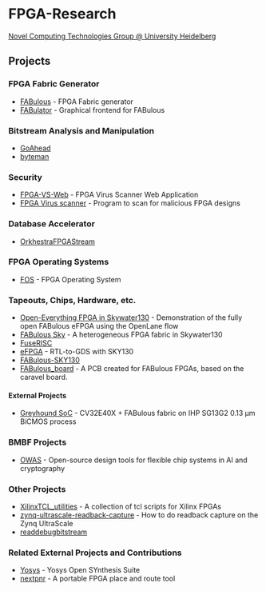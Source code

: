 # FPGA-Research

[Novel Computing Technologies Group @ University Heidelberg](https://www.ziti.uni-heidelberg.de/de/forschung/nct.html)

## Projects

### FPGA Fabric Generator
- [FABulous](https://github.com/FPGA-Research/FABulous) - FPGA Fabric generator
- [FABulator](https://github.com/FPGA-Research/FABulator) - Graphical frontend for FABulous

### Bitstream Analysis and Manipulation
- [GoAhead](https://github.com/FPGA-Research/GoAhead)
- [byteman](https://github.com/FPGA-Research/byteman)

### Security
- [FPGA-VS-Web](https://github.com/FPGA-Research/FPGA-VS-Web) - FPGA Virus Scanner Web Application
- [FPGA Virus scanner](https://github.com/FPGA-Research/FPGAVirusScanne) - Program to scan for malicious FPGA designs

### Database Accelerator
- [OrkhestraFPGAStream](https://github.com/FPGA-Research/OrkhestraFPGAStream)

### FPGA Operating Systems
- [FOS](https://github.com/FPGA-Research/fos) - FPGA Operating System

### Tapeouts, Chips, Hardware, etc. 
- [Open-Everything FPGA in Skywater130](https://github.com/FPGA-Research/open_eFPGA_v2) - Demonstration of the fully open FABulous eFPGA using the OpenLane flow
- [FABulous Sky](https://github.com/FPGA-Research/FABulous-Sky---a-heterogeneous-FPGA-fabric-in-Skywater130) - A heterogeneous FPGA fabric in Skywater130
- [FuseRISC](https://github.com/FPGA-Research/fuserisc)
- [eFPGA](https://github.com/FPGA-Research/eFPGA---RTL-to-GDS-with-SKY130) - RTL-to-GDS with SKY130
- [FABulous-SKY130](https://github.com/FPGA-Research/FABulous-SKY130)
- [FABulous_board](https://github.com/FPGA-Research/FABulous_board) - A PCB created for FABulous FPGAs, based on the caravel board.

#### External Projects
- [Greyhound SoC](https://github.com/mole99/greyhound-ihp) - CV32E40X + FABulous fabric on IHP SG13G2 0.13 μm BiCMOS process 

### BMBF Projects
- [OWAS](https://github.com/FPGA-Research/OWAS) - Open-source design tools for flexible chip systems in AI and cryptography

### Other Projects
- [XilinxTCL_utilities](https://github.com/FPGA-Research/XilinxTCL_utilities) - A collection of tcl scripts for Xilinx FPGAs
- [zynq-ultrascale-readback-capture](https://github.com/FPGA-Research/zynq-ultrascale-readback-capture) - How to do readback capture on the Zynq UltraScale
- [readdebugbitstream](https://github.com/FPGA-Research/readdebugbitstream)

### Related External Projects and Contributions
- [Yosys](https://github.com/YosysHQ/yosys) - Yosys Open SYnthesis Suite
- [nextpnr](https://github.com/YosysHQ/nextpnr) - A portable FPGA place and route tool
